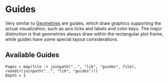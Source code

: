 # Guides

Very similar to [Geometries](@ref) are guides, which draw graphics supporting the
actual visualization, such as axis ticks and labels and color keys. The major
distinction is that geometries always draw within the rectangular plot frame,
while guides have some special layout considerations.

## Available Guides

```@contents
Pages = map(file -> joinpath("..", "lib", "guides", file), readdir(joinpath("..", "lib", "guides")))
Depth = 1
```
